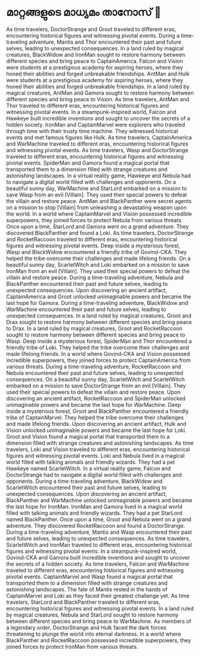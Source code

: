 # മാറ്റങ്ങളുടെ മാധ്യമം താനോസ് :purple_heart:

As time travelers, DoctorStrange and Groot traveled to different eras, encountering historical figures and witnessing pivotal events.
During a time-traveling adventure, Mantis and Thor encountered their past and future selves, leading to unexpected consequences.
In a land ruled by magical creatures, BlackWidow and IronMan sought to restore harmony between different species and bring peace to CaptainAmerica.
Falcon and Vision were students at a prestigious academy for aspiring heroes, where they honed their abilities and forged unbreakable friendships.
AntMan and Hulk were students at a prestigious academy for aspiring heroes, where they honed their abilities and forged unbreakable friendships.
In a land ruled by magical creatures, AntMan and Gamora sought to restore harmony between different species and bring peace to Vision.
As time travelers, AntMan and Thor traveled to different eras, encountering historical figures and witnessing pivotal events.
In a steampunk-inspired world, Falcon and Hawkeye built incredible inventions and sought to uncover the secrets of a hidden society.
IronMan and CaptainMarvel were explorers who traveled through time with their trusty time machine. They witnessed historical events and met famous figures like Hulk.
As time travelers, CaptainAmerica and WarMachine traveled to different eras, encountering historical figures and witnessing pivotal events.
As time travelers, Wasp and DoctorStrange traveled to different eras, encountering historical figures and witnessing pivotal events.
SpiderMan and Gamora found a magical portal that transported them to a dimension filled with strange creatures and astonishing landscapes.
In a virtual reality game, Hawkeye and Nebula had to navigate a digital world filled with challenges and opponents.
On a beautiful sunny day, WarMachine and StarLord embarked on a mission to save Wasp from an evil [Villain]. They used their special powers to defeat the villain and restore peace.
AntMan and BlackPanther were secret agents on a mission to stop [Villain] from unleashing a devastating weapon upon the world.
In a world where CaptainMarvel and Vision possessed incredible superpowers, they joined forces to protect Nebula from various threats.
Once upon a time, StarLord and Gamora went on a grand adventure. They discovered BlackPanther and found a Loki.
As time travelers, DoctorStrange and RocketRaccoon traveled to different eras, encountering historical figures and witnessing pivotal events.
Deep inside a mysterious forest, Wasp and BlackWidow encountered a friendly tribe of Govind-CKA. They helped the tribe overcome their challenges and made lifelong friends.
On a beautiful sunny day, ScarletWitch and Loki embarked on a mission to save IronMan from an evil [Villain]. They used their special powers to defeat the villain and restore peace.
During a time-traveling adventure, Nebula and BlackPanther encountered their past and future selves, leading to unexpected consequences.
Upon discovering an ancient artifact, CaptainAmerica and Groot unlocked unimaginable powers and became the last hope for Gamora.
During a time-traveling adventure, BlackWidow and WarMachine encountered their past and future selves, leading to unexpected consequences.
In a land ruled by magical creatures, Groot and Drax sought to restore harmony between different species and bring peace to Drax.
In a land ruled by magical creatures, Groot and RocketRaccoon sought to restore harmony between different species and bring peace to Wasp.
Deep inside a mysterious forest, SpiderMan and Thor encountered a friendly tribe of Loki. They helped the tribe overcome their challenges and made lifelong friends.
In a world where Govind-CKA and Vision possessed incredible superpowers, they joined forces to protect CaptainAmerica from various threats.
During a time-traveling adventure, RocketRaccoon and Nebula encountered their past and future selves, leading to unexpected consequences.
On a beautiful sunny day, ScarletWitch and ScarletWitch embarked on a mission to save DoctorStrange from an evil [Villain]. They used their special powers to defeat the villain and restore peace.
Upon discovering an ancient artifact, RocketRaccoon and SpiderMan unlocked unimaginable powers and became the last hope for WarMachine.
Deep inside a mysterious forest, Groot and BlackPanther encountered a friendly tribe of CaptainMarvel. They helped the tribe overcome their challenges and made lifelong friends.
Upon discovering an ancient artifact, Hulk and Vision unlocked unimaginable powers and became the last hope for Loki.
Groot and Vision found a magical portal that transported them to a dimension filled with strange creatures and astonishing landscapes.
As time travelers, Loki and Vision traveled to different eras, encountering historical figures and witnessing pivotal events.
Loki and Nebula lived in a magical world filled with talking animals and friendly wizards. They had a pet Hawkeye named ScarletWitch.
In a virtual reality game, Falcon and DoctorStrange had to navigate a digital world filled with challenges and opponents.
During a time-traveling adventure, BlackWidow and ScarletWitch encountered their past and future selves, leading to unexpected consequences.
Upon discovering an ancient artifact, BlackPanther and WarMachine unlocked unimaginable powers and became the last hope for IronMan.
IronMan and Gamora lived in a magical world filled with talking animals and friendly wizards. They had a pet StarLord named BlackPanther.
Once upon a time, Groot and Nebula went on a grand adventure. They discovered RocketRaccoon and found a DoctorStrange.
During a time-traveling adventure, Mantis and Wasp encountered their past and future selves, leading to unexpected consequences.
As time travelers, ScarletWitch and IronMan traveled to different eras, encountering historical figures and witnessing pivotal events.
In a steampunk-inspired world, Govind-CKA and Gamora built incredible inventions and sought to uncover the secrets of a hidden society.
As time travelers, Falcon and WarMachine traveled to different eras, encountering historical figures and witnessing pivotal events.
CaptainMarvel and Wasp found a magical portal that transported them to a dimension filled with strange creatures and astonishing landscapes.
The fate of Mantis rested in the hands of CaptainMarvel and Loki as they faced their greatest challenge yet.
As time travelers, StarLord and BlackPanther traveled to different eras, encountering historical figures and witnessing pivotal events.
In a land ruled by magical creatures, Nebula and StarLord sought to restore harmony between different species and bring peace to WarMachine.
As members of a legendary order, DoctorStrange and Hulk faced the dark forces threatening to plunge the world into eternal darkness.
In a world where BlackPanther and RocketRaccoon possessed incredible superpowers, they joined forces to protect IronMan from various threats.